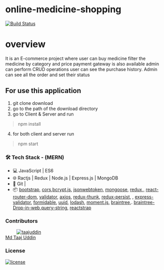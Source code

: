# online-medicine-shopping

[![Build Status](https://img.shields.io/badge/build-deployed-success)](https://online-medicine-shopping.herokuapp.com/)

# overview

It is an E-commerce project where user can buy medicine filter the medicine by category and price payment gateway is also available admin can perform CRUD operations
user can see the purchase history. Admin can see all the order and set their status

## For use this application
1. git clone download
2. go to the path of the download directory
3. go to Client & Server and run
>npm install
4. for both client and server run
>npm start

### 🛠 Tech Stack - (MERN)

- 💻 JavaScript | ES6
- 🌐 Ractjs | Redux | Node.js | Express.js | MongoDB
- 🔧 Git |
- 📦 [bootstrap](https://reactstrap.github.io/), [cors](https://www.npmjs.com/package/cors),[bcrypt.js](https://www.npmjs.com/package/bcryptjs), [jsonwebtoken](https://www.npmjs.com/package/jsonwebtoken), [mongoose](https://www.npmjs.com/package/mongoose), [redux](https://github.com/reduxjs/redux),, [react-router-dom](https://www.npmjs.com/package/react-router-dom), [validator](https://www.npmjs.com/package/validator), [axios](https://www.npmjs.com/package/axios), [redux-thunk](https://github.com/reduxjs/redux-thunk), [redux-persist](https://github.com/rt2zz/redux-persist), , [express-validator](https://express-validator.github.io/), [formidable](https://www.npmjs.com/package/formidable), [uuid](https://www.npmjs.com/package/uuid), [lodash](https://lodash.com/), [moment.js](https://momentjs.com/), [braintree](https://www.npmjs.com/package/braintree),. [braintree-Drop-in-web](https://developers.braintreepayments.com/guides/drop-in/setup-and-integration/javascript/v3),[query-string](https://www.npmjs.com/package/query-string), [reactstrap](https://www.npmjs.com/package/reactstrap)

### Contributors

&nbsp;&nbsp;&nbsp;&nbsp;&nbsp;&nbsp;&nbsp;&nbsp;&nbsp;<a href="https://github.com/taajuddin"><img src="https://avatars3.githubusercontent.com/u?s=40" alt="taajuddin" /></a></br>
[Md Taaj Uddin](https://github.com/taajuddin)

### License

[![license](https://img.shields.io/badge/license-MIT-green?style=flat-square)](https://github.com/taajuddin/CRUX-STATION/blob/master/LICENSE)


